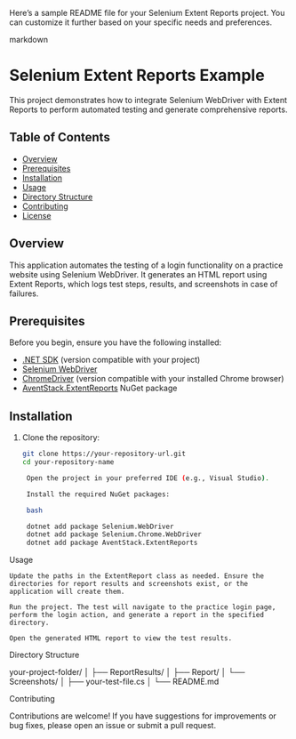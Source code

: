 Here’s a sample README file for your Selenium Extent Reports project. You can customize it further based on your specific needs and preferences.

markdown

# Selenium Extent Reports Example

This project demonstrates how to integrate Selenium WebDriver with Extent Reports to perform automated testing and generate comprehensive reports.

## Table of Contents

- [Overview](#overview)
- [Prerequisites](#prerequisites)
- [Installation](#installation)
- [Usage](#usage)
- [Directory Structure](#directory-structure)
- [Contributing](#contributing)
- [License](#license)

## Overview

This application automates the testing of a login functionality on a practice website using Selenium WebDriver. It generates an HTML report using Extent Reports, which logs test steps, results, and screenshots in case of failures.

## Prerequisites

Before you begin, ensure you have the following installed:

- [.NET SDK](https://dotnet.microsoft.com/download) (version compatible with your project)
- [Selenium WebDriver](https://www.selenium.dev/downloads/)
- [ChromeDriver](https://chromedriver.chromium.org/downloads) (version compatible with your installed Chrome browser)
- [AventStack.ExtentReports](https://github.com/extent-framework/extentreports-dotnet) NuGet package

## Installation

1. Clone the repository:
   ```bash
   git clone https://your-repository-url.git
   cd your-repository-name

    Open the project in your preferred IDE (e.g., Visual Studio).

    Install the required NuGet packages:

    bash

    dotnet add package Selenium.WebDriver
    dotnet add package Selenium.Chrome.WebDriver
    dotnet add package AventStack.ExtentReports

Usage

    Update the paths in the ExtentReport class as needed. Ensure the directories for report results and screenshots exist, or the application will create them.

    Run the project. The test will navigate to the practice login page, perform the login action, and generate a report in the specified directory.

    Open the generated HTML report to view the test results.

Directory Structure

your-project-folder/
│
├── ReportResults/
│   ├── Report/
│   └── Screenshots/
│
├── your-test-file.cs
│
└── README.md

Contributing

Contributions are welcome! If you have suggestions for improvements or bug fixes, please open an issue or submit a pull request.
